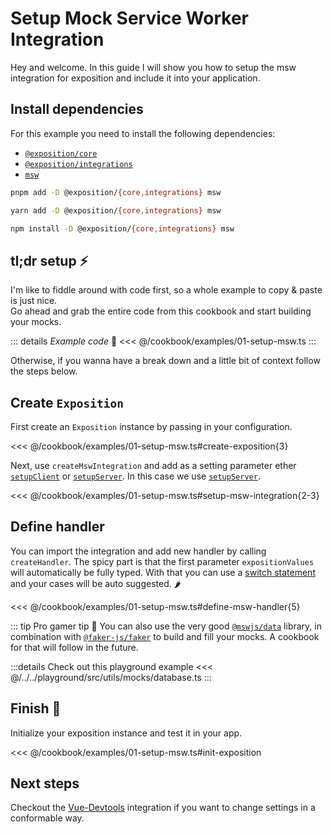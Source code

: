 # Setup Mock Service Worker Integration

Hey and welcome. In this guide I will show you how to setup the msw integration for exposition and include it into your application.

<!-- @include: ./snippets/feedback.md -->

## Install dependencies

For this example you need to install the following dependencies:
- [`@exposition/core`](../packages/core.md)
- [`@exposition/integrations`](../packages/integrations.md)
- [`msw`](https://github.com/mswjs/msw)

```sh
pnpm add -D @exposition/{core,integrations} msw
```

```sh
yarn add -D @exposition/{core,integrations} msw
```

```sh
npm install -D @exposition/{core,integrations} msw
```

## tl;dr setup ⚡

I'm like to fiddle around with code first, so a whole example to copy & paste is just nice.<br>
Go ahead and grab the entire code from this cookbook and start building your mocks.

::: details _Example code_ 🍝
<<< @/cookbook/examples/01-setup-msw.ts
:::

Otherwise, if you wanna have a break down and a little bit of context follow the steps below.

## Create `Exposition`

First create an `Exposition` instance by passing in your configuration.

<<< @/cookbook/examples/01-setup-msw.ts#create-exposition{3}

Next, use `createMswIntegration` and add as a setting parameter ether [`setupClient`](https://mswjs.io/docs/api/setup-client) or [`setupServer`](https://mswjs.io/docs/api/setup-server).
In this case we use [`setupServer`](https://mswjs.io/docs/api/setup-server).

<<< @/cookbook/examples/01-setup-msw.ts#setup-msw-integration{2-3}

## Define handler

You can import the integration and add new handler by calling `createHandler`.
The spicy part is that the first parameter `expositionValues` will automatically be fully typed.
With that you can use a [switch statement](https://developer.mozilla.org/en-US/docs/Web/JavaScript/Reference/Statements/switch) and your cases will be auto suggested. 🌶️

<<< @/cookbook/examples/01-setup-msw.ts#define-msw-handler{5}

::: tip Pro gamer tip 👑
You can also use the very good [`@mswjs/data`](https://github.com/mswjs/data) library, in combination with [`@faker-js/faker`](https://fakerjs.dev/)
to build and fill your mocks. A cookbook for that will follow in the future.

:::details Check out this playground example
<<< @/../../playground/src/utils/mocks/database.ts
:::

## Finish 🏁

Initialize your exposition instance and test it in your app.

<<< @/cookbook/examples/01-setup-msw.ts#init-exposition

## Next steps

Checkout the [Vue-Devtools](./../integrations/vue-devtools.md) integration if you want to change
settings in a conformable way.

<!-- @include: ./snippets/next-guides.md -->